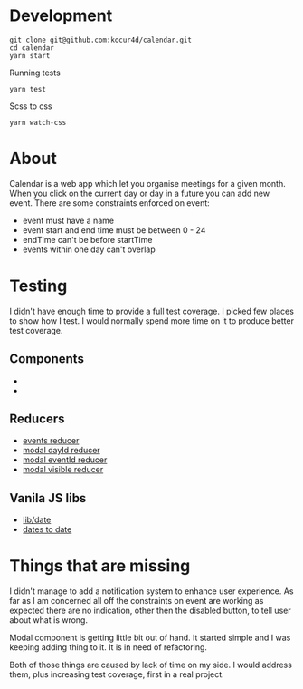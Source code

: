 # Development
```
git clone git@github.com:kocur4d/calendar.git
cd calendar
yarn start
```
Running tests
```
yarn test
```
Scss to css
```
yarn watch-css
```
# About
Calendar is a web app which let you organise meetings for a given month.
When you click on the current day or day in a future you can add new event.
There are some constraints enforced on event:
* event must have a name
* event start and end time must be between 0 - 24
* endTime can't be before startTime
* events within one day can't overlap

# Testing
I didn't have enough time to provide a full test coverage. I picked few places to show how I test.
I would normally spend more time on it to produce better test coverage.

## Components
* [<Day />](https://github.com/kocur4d/calendar/blob/master/src/Calendar/Day/Component.spec.js)
* [<Date />](https://github.com/kocur4d/calendar/blob/master/src/Calendar/Day/Date/Component.spec.js)
## Reducers
* [events reducer](https://github.com/kocur4d/calendar/blob/master/src/reducers/Events/index.spec.js)
* [modal dayId reducer](https://github.com/kocur4d/calendar/blob/master/src/reducers/Modal/dayId.spec.js)
* [modal eventId reducer](https://github.com/kocur4d/calendar/blob/master/src/reducers/Modal/eventId.spec.js)
* [modal visible reducer](https://github.com/kocur4d/calendar/blob/master/src/reducers/Modal/visible.spec.js)
## Vanila JS libs
* [lib/date](https://github.com/kocur4d/calendar/blob/master/src/lib/date.spec.js)
* [dates to date](https://github.com/kocur4d/calendar/blob/master/src/Calendar/datesToDays.spec.js)

# Things that are missing

I didn't manage to add a notification system to enhance user experience. As far as I am concerned all off the constraints on event are working as expected there are no indication, other then the disabled button, to tell user about what is wrong.

Modal component is getting little bit out of hand. It started simple and I was keeping adding thing to it. It is in need of refactoring.

Both of those things are caused by lack of time on my side. I would address them, plus increasing test coverage, first in a real project.
